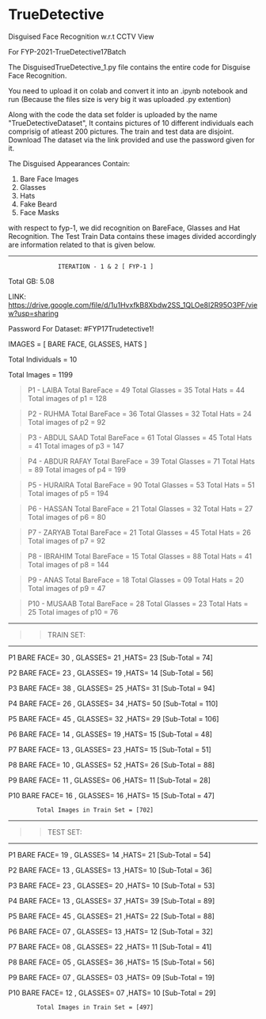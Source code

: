 # TrueDetective
Disguised Face Recognition w.r.t CCTV View


For FYP-2021-TrueDetective17Batch

The DisguisedTrueDetective_1.py file contains the entire code for Disguise Face Recognition.

You need to upload it on colab and convert it into an .ipynb notebook and run (Because the files size is very big it was uploaded .py extention)

Along with the code the data set folder is uploaded by the name "TrueDetectiveDataset", It contains pictures of 10 different individuals each comprisig of atleast 200 pictures.
The train and test data are disjoint. Download The dataset via the link provided and use the password given for it.

The Disguised Appearances Contain:
1) Bare Face Images
2) Glasses
3) Hats
4) Fake Beard
5) Face Masks

with respect to fyp-1, we did recognition on BareFace, Glasses and Hat Recognition. The Test Train Data contains these images divided accordingly are information related to that is given below.


*******************************************************************************************************************************************************************************
		          ITERATION - 1 & 2 [ FYP-1 ]

Total GB: 5.08

LINK: https://drive.google.com/file/d/1u1HvxfkB8Xbdw2SS_1QLOe8I2R95O3PF/view?usp=sharing

Password For Dataset: #FYP17Trudetective1!

IMAGES = [ BARE FACE, GLASSES, HATS ]

Total Individuals = 10

Total Images = 1199 

> P1 - LAIBA
	Total BareFace = 49
	Total Glasses = 35
	Total Hats = 44
	Total images of p1 = 128

> P2 - RUHMA
	Total BareFace = 36
	Total Glasses = 32
	Total Hats = 24
	Total images of p2 = 92

> P3 - ABDUL SAAD
	Total BareFace = 61
	Total Glasses = 45
	Total Hats = 41
	Total images of p3 = 147

> P4 - ABDUR RAFAY
	Total BareFace = 39
	Total Glasses = 71
	Total Hats = 89
	Total images of p4 = 199

> P5 - HURAIRA
	Total BareFace = 90
	Total Glasses = 53
	Total Hats = 51
	Total images of p5 = 194

> P6 - HASSAN
	Total BareFace = 21
	Total Glasses = 32
	Total Hats = 27
	Total images of p6 = 80

> P7 - ZARYAB
	Total BareFace = 21
	Total Glasses = 45
	Total Hats = 26
	Total images of p7 = 92

> P8 - IBRAHIM
	Total BareFace = 15
	Total Glasses = 88
	Total Hats = 41
	Total images of p8 = 144

> P9 - ANAS
	Total BareFace = 18
	Total Glasses = 09
	Total Hats = 20
	Total images of p9 = 47

> P10 - MUSAAB
	Total BareFace = 28
	Total Glasses = 23
	Total Hats = 25
	Total images of p10 = 76

--------------
>> TRAIN SET:
--------------
P1
BARE FACE= 30  , GLASSES= 21   ,HATS= 23   [Sub-Total =  74]

P2
BARE FACE= 23  , GLASSES= 19   ,HATS= 14   [Sub-Total =  56]

P3
BARE FACE= 38  , GLASSES= 25   ,HATS= 31   [Sub-Total =  94]

P4
BARE FACE= 26  , GLASSES= 34   ,HATS= 50   [Sub-Total =  110]

P5
BARE FACE= 45   , GLASSES= 32   ,HATS= 29  [Sub-Total =  106]

P6
BARE FACE= 14   , GLASSES= 19   ,HATS= 15  [Sub-Total =  48]

P7
BARE FACE= 13   , GLASSES= 23   ,HATS= 15  [Sub-Total =  51]

P8
BARE FACE= 10   , GLASSES= 52   ,HATS= 26  [Sub-Total =  88]

P9
BARE FACE= 11   , GLASSES= 06   ,HATS= 11  [Sub-Total =  28]

P10
BARE FACE= 16   , GLASSES= 16   ,HATS= 15  [Sub-Total =  47]


			Total Images in Train Set = [702]

--------------
>> TEST SET:
--------------

P1
BARE FACE= 19  , GLASSES= 14   ,HATS= 21     [Sub-Total = 54]

P2
BARE FACE= 13  , GLASSES= 13   ,HATS= 10     [Sub-Total = 36]

P3
BARE FACE= 23  , GLASSES= 20   ,HATS= 10     [Sub-Total = 53]

P4
BARE FACE= 13  , GLASSES= 37   ,HATS= 39     [Sub-Total = 89]

P5
BARE FACE= 45  , GLASSES= 21   ,HATS= 22     [Sub-Total = 88]

P6
BARE FACE= 07  , GLASSES= 13   ,HATS= 12     [Sub-Total = 32]

P7
BARE FACE= 08  , GLASSES= 22   ,HATS= 11     [Sub-Total = 41]

P8
BARE FACE= 05  , GLASSES= 36   ,HATS= 15     [Sub-Total = 56]

P9
BARE FACE= 07  , GLASSES= 03  ,HATS= 09      [Sub-Total = 19]

P10
BARE FACE= 12  , GLASSES= 07  ,HATS= 10      [Sub-Total = 29]


			Total Images in Train Set = [497]





